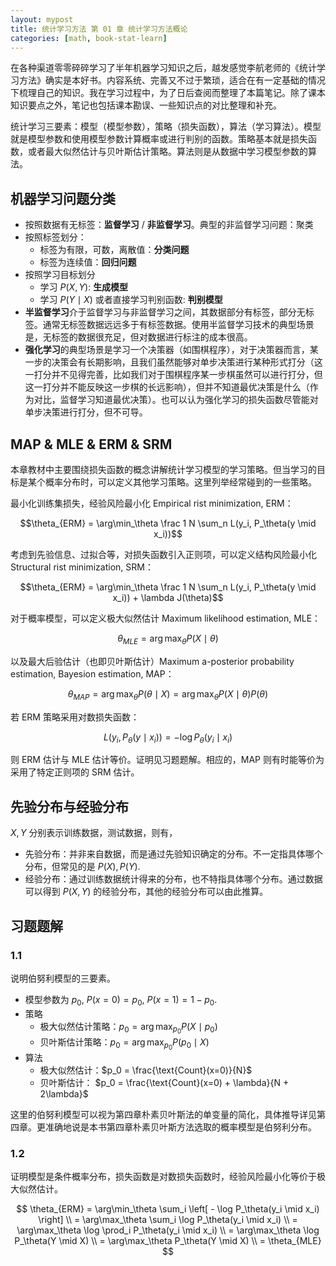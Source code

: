 ```yaml
---
layout: mypost
title: 统计学习方法 第 01 章 统计学习方法概论
categories: [math, book-stat-learn]
---
```


在各种渠道零零碎碎学习了半年机器学习知识之后，越发感觉李航老师的《统计学习方法》确实是本好书。内容系统、完善又不过于繁琐，适合在有一定基础的情况下梳理自己的知识。我在学习过程中，为了日后查阅而整理了本篇笔记。除了课本知识要点之外，笔记也包括课本勘误、一些知识点的对比整理和补充。

统计学习三要素：模型（模型参数），策略（损失函数），算法（学习算法）。模型就是模型参数和使用模型参数计算概率或进行判别的函数。策略基本就是损失函数，或者最大似然估计与贝叶斯估计策略。算法则是从数据中学习模型参数的算法。

## 机器学习问题分类

- 按照数据有无标签：**监督学习** / **非监督学习**。典型的非监督学习问题：聚类
- 按照标签划分：
    - 标签为有限，可数，离散值：**分类问题**
    - 标签为连续值：**回归问题**
- 按照学习目标划分
    - 学习 $P(X,Y)$: **生成模型**
    - 学习 $P(Y \mid X)$ 或者直接学习判别函数: **判别模型**
- **半监督学习**介于监督学习与非监督学习之间，其数据部分有标签，部分无标签。通常无标签数据远远多于有标签数据。使用半监督学习技术的典型场景是，无标签的数据很充足，但对数据进行标注的成本很高。
- **强化学习**的典型场景是学习一个决策器（如围棋程序），对于决策器而言，某一步的决策会有长期影响，且我们虽然能够对单步决策进行某种形式打分（这一打分并不见得完善，比如我们对于围棋程序某一步棋虽然可以进行打分，但这一打分并不能反映这一步棋的长远影响），但并不知道最优决策是什么（作为对比，监督学习知道最优决策）。也可以认为强化学习的损失函数尽管能对单步决策进行打分，但不可导。

## MAP & MLE & ERM & SRM

本章教材中主要围绕损失函数的概念讲解统计学习模型的学习策略。但当学习的目标是某个概率分布时，可以定义其他学习策略。这里列举经常碰到的一些策略。

最小化训练集损失，经验风险最小化 Empirical rist minimization, ERM：

$$\theta_{ERM} = \arg\min_\theta \frac 1 N \sum_n L(y_i, P_\theta(y \mid x_i))$$

考虑到先验信息、过拟合等，对损失函数引入正则项，可以定义结构风险最小化 Structural rist minimization, SRM：

$$\theta_{ERM} = \arg\min_\theta \frac 1 N \sum_n L(y_i, P_\theta(y \mid x_i)) + \lambda J(\theta)$$

对于概率模型，可以定义极大似然估计 Maximum likelihood estimation, MLE：

$$\theta_{MLE} = \arg\max_\theta P(X \mid \theta)$$

以及最大后验估计（也即贝叶斯估计）Maximum a-posterior probability estimation, Bayesion estimation, MAP：

$$\theta_{MAP} = \arg\max_\theta P(\theta \mid X) = \arg\max_\theta P(X \mid \theta) P(\theta)$$

若 ERM 策略采用对数损失函数：

$$L(y_i, P_\theta(y \mid x_i)) = - \log P_\theta(y_i \mid x_i)$$

则 ERM 估计与 MLE 估计等价。证明见习题题解。相应的，MAP 则有时能等价为采用了特定正则项的 SRM 估计。

## 先验分布与经验分布

$X, Y$ 分别表示训练数据，测试数据，则有，

- 先验分布：并非来自数据，而是通过先验知识确定的分布。不一定指具体哪个分布，但常见的是 $P(X), P(Y)$.
- 经验分布：通过训练数据统计得来的分布，也不特指具体哪个分布。通过数据可以得到 $P(X,Y)$ 的经验分布，其他的经验分布可以由此推算。



## 习题题解

### 1.1

说明伯努利模型的三要素。

- 模型参数为 $p_0$, $P(x=0)=p_0$, $P(x=1)=1-p_0$.
- 策略
  - 极大似然估计策略：$p_0 = \arg\max_{p_0} P(X \mid p_0)$
  - 贝叶斯估计策略：$p_0 = \arg\max_{p_0} P(p_0 \mid X)$
- 算法
  - 极大似然估计：$p_0 = \frac{\text{Count}(x=0)}{N}$
  - 贝叶斯估计：
    $p_0 = \frac{\text{Count}(x=0) + \lambda}{N + 2\lambda}$

这里的伯努利模型可以视为第四章朴素贝叶斯法的单变量的简化，具体推导详见第四章。更准确地说是本书第四章朴素贝叶斯方法选取的概率模型是伯努利分布。

### 1.2

证明模型是条件概率分布，损失函数是对数损失函数时，经验风险最小化等价于极大似然估计。

$$
\theta_{ERM}
= \arg\min_\theta \sum_i \left[ - \log P_\theta(y_i \mid x_i) \right] \\
= \arg\max_\theta \sum_i \log P_\theta(y_i \mid x_i)  \\
= \arg\max_\theta \log \prod_i P_\theta(y_i \mid x_i)  \\
= \arg\max_\theta \log P_\theta(Y \mid X)  \\
= \arg\max_\theta P_\theta(Y \mid X)  \\
= \theta_{MLE}
$$
